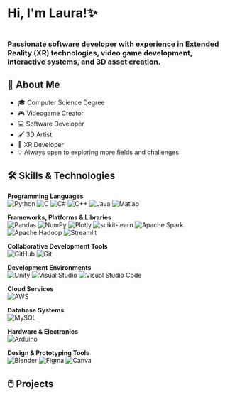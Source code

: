 <h1>Hi, I'm Laura!✨</h1>
<img src="https://i.imghippo.com/files/KHDeQ1728656116.png" alt="" border="0">

<h3>Passionate software developer with experience in Extended Reality (XR) technologies, video game development, interactive systems, and 3D asset creation. </h3>

## 📝 About Me

- 🎓 Computer Science Degree
- 🎮 Videogame Creator
- 💻 Software Developer
- 🖌️ 3D Artist
- 🥽 XR Developer   
- 💡 Always open to exploring more fields and challenges

## 🛠️ Skills & Technologies

**Programming Languages**
<br>
![Python](https://img.shields.io/badge/python-3670A0?style=for-the-badge&logo=python&logoColor=ffdd54)
![C](https://img.shields.io/badge/c-%2300599C.svg?style=for-the-badge&logo=c&logoColor=white)
![C#](https://img.shields.io/badge/c%23-%23150458.svg?style=for-the-badge&logo=csharp&logoColor=white)
![C++](https://img.shields.io/badge/c++-%2300599C.svg?style=for-the-badge&logo=c%2B%2B&logoColor=white)
![Java](https://img.shields.io/badge/java-%23ED8B00.svg?style=for-the-badge&logo=openjdk&logoColor=white)
![Matlab](https://img.shields.io/badge/Matlab-%230C55A5.svg?style=for-the-badge&logo=matlab&logoColor=white)

**Frameworks, Platforms & Libraries**
<br>
![Pandas](https://img.shields.io/badge/pandas-%23150458.svg?style=for-the-badge&logo=pandas&logoColor=white)
![NumPy](https://img.shields.io/badge/numpy-%23013243.svg?style=for-the-badge&logo=numpy&logoColor=white)
![Plotly](https://img.shields.io/badge/Plotly-%233F4F75.svg?style=for-the-badge&logo=plotly&logoColor=white)
![scikit-learn](https://img.shields.io/badge/scikit--learn-%23F7931E.svg?style=for-the-badge&logo=scikit-learn&logoColor=white)
![Apache Spark](https://img.shields.io/badge/Apache%20Spark-FDEE21?style=for-the-badge&logo=apachespark&logoColor=black)
![Apache Hadoop](https://img.shields.io/badge/Apache%20Hadoop-66CCFF?style=for-the-badge&logo=apachehadoop&logoColor=black)
![Streamlit](https://img.shields.io/badge/Streamlit-FF4B4B?style=for-the-badge&logo=streamlit&logoColor=white)

**Collaborative Development Tools**
<br>
![GitHub](https://img.shields.io/badge/github-%23121011.svg?style=for-the-badge&logo=github&logoColor=white)
![Git](https://img.shields.io/badge/git-%23F05033.svg?style=for-the-badge&logo=git&logoColor=white)

**Development Environments**
<br>
![Unity](https://img.shields.io/badge/Unity-%23121011.svg?style=for-the-badge&logo=unity&logoColor=white)
![Visual Studio](https://img.shields.io/badge/VisualStudio-%23150458.svg?style=for-the-badge&logo=visualstudio&logoColor=white)
![Visual Studio Code](https://img.shields.io/badge/VisualStudioCode-%230db7ed.svg?style=for-the-badge&logo=visualstudiocode&logoColor=white)

**Cloud Services**
<br>
![AWS](https://img.shields.io/badge/Amazon_AWS-232F3E?style=for-the-badge&logo=amazonaws&logoColor=white)

**Database Systems**
<br>
![MySQL](https://img.shields.io/badge/mysql-4479A1.svg?style=for-the-badge&logo=mysql&logoColor=white)

**Hardware & Electronics**
<br>
![Arduino](https://img.shields.io/badge/Arduino-00979D?style=for-the-badge&logo=arduino&logoColor=white)

**Design & Prototyping Tools**
<br>
![Blender](https://img.shields.io/badge/Blender-%23F5792A.svg?style=for-the-badge&logo=blender&logoColor=white)
![Figma](https://img.shields.io/badge/figma-%23F24E1E.svg?style=for-the-badge&logo=figma&logoColor=white)
![Canva](https://img.shields.io/badge/Canva-%2300C4CC.svg?style=for-the-badge&logo=Canva&logoColor=white)

## 🖱️ Projects
